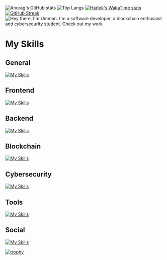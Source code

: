 ![Anurag's GitHub stats](https://github-readme-stats.vercel.app/api?username=UMMAN2005&show_icons=true&theme=tokyonight)
![Top Langs](https://github-readme-stats.vercel.app/api/top-langs/?username=UMMAN2005&layout=compact&theme=tokyonight)
[![Harlok's WakaTime stats](https://github-readme-stats.vercel.app/api/wakatime?username=UMMAN2005&layout=compact&theme=tokyonight)](https://github.com/anuraghazra/github-readme-stats)
[![GitHub Streak](https://streak-stats.demolab.com/?user=UMMAN2005&theme=tokyonight)](https://git.io/streak-stats)
![Hey there, I'm Umman. I'm a software developer, a blockchain enthusiast and cybersecurity student. Check out my work](https://github.com/UMMAN2005/CLOUD/blob/main/GitHub.gif)

# My Skills

## General
[![My Skills](https://skillicons.dev/icons?i=c,cpp,cs,go,rust,py,dart,gtk,md,regex)](https://skillicons.dev)
## Frontend
[![My Skills](https://skillicons.dev/icons?i=html,css,js,bootstrap,jquery,flutter)](https://skillicons.dev)
## Backend
[![My Skills](https://skillicons.dev/icons?i=docker,kubernetes,dotnet,npm,yarn,nodejs,express,postgres,firebase)](https://skillicons.dev)
## Blockchain
[![My Skills](https://skillicons.dev/icons?i=solidity,ipfs)](https://skillicons.dev)
## Cybersecurity
[![My Skills](https://skillicons.dev/icons?i=windows,linux,redhat,debian,ubuntu,kali,bash,powershell)](https://skillicons.dev)
## Tools
[![My Skills](https://skillicons.dev/icons?i=git,postman,clion,pycharm,notion,obsidian,sublime,vim,visualstudio,vscode)](https://skillicons.dev)
## Social
[![My Skills](https://skillicons.dev/icons?i=twitter,instagram,linkedin,discord,gmail,github,stackoverflow)](https://skillicons.dev)

[![trophy](https://github-profile-trophy.vercel.app/?username=UMMAN2005&theme=tokyonight)](https://github.com/ryo-ma/github-profile-trophy)
